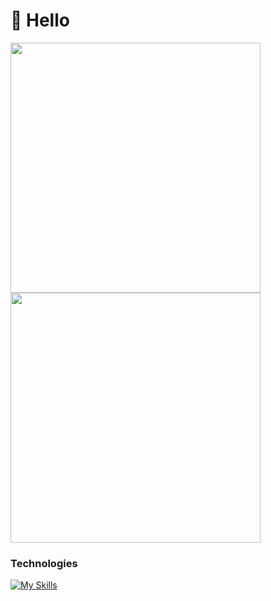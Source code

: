 
# 👋 Hello
<div display="flex">
   <img src="https://github-readme-stats.vercel.app/api?username=menzstu&show_icons=true&theme=tokyonight&include_all_commits=true&locale=pt-br" heigh="400px" width="400px"/>
  <img src="https://github-readme-stats.vercel.app/api/top-langs/?username=menzstu&theme=tokyonight&layout=compact&custom_title=Tecnologias&langs_count=9" heigh="400px" width="400px"/>
</div>

###  Technologies
[![My Skills](https://skillicons.dev/icons?i=node,typescript,javascript)](https://skillicons.dev)
